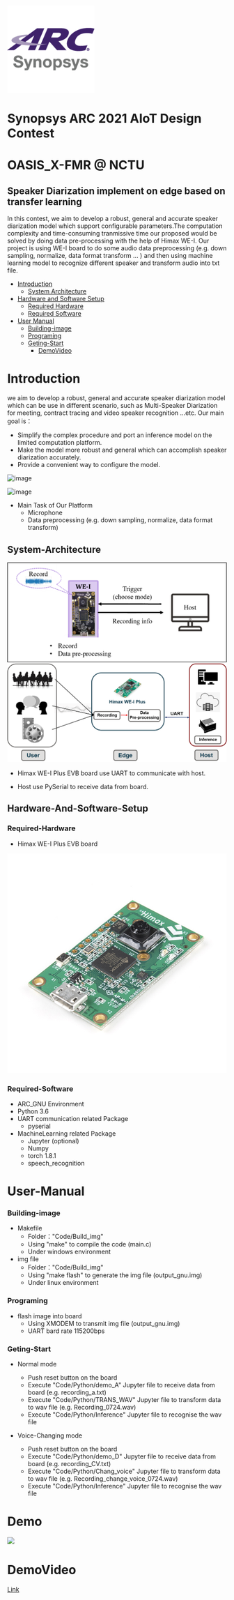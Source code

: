 ![](https://github.com/Shoawen0213/2021_ARC/blob/main/doc/synopsys_arc.png)  
# Synopsys ARC 2021 AIoT Design Contest
# OASIS_X-FMR @ NCTU 
## Speaker Diarization implement on edge based on transfer learning

In this contest, we aim to develop a robust, general and accurate speaker diarization model which support configurable parameters.The computation complexity and time-consuming tranmissive time our proposed would be solved by doing data pre-processing with the help of Himax WE-I. 
Our project is using WE-I board to do some audio data preprocessing (e.g. down sampling, normalize, data format transform ... ) and then using machine learning model to recognize different speaker and transform audio into txt file.

* [Introduction](#Introduction)
	* [System Architecture](#System-Architecture)
* [Hardware and Software Setup](#Hardware-And-Software-Setup)
	* [Required Hardware](#Required-Hardware)
	* [Required Software](#Required-Software)
* [User Manual](#user-manual)
    * [Building-image](#Building-image)
    * [Programing](#Programing)
    * [Geting-Start](#Geting-Start)
         * [DemoVideo](#DemoVideo)

# Introduction
we aim to develop a robust, general and accurate speaker diarization model which can be use in different scenario, such as Multi-Speaker Diarization for meeting, contract tracing and video speaker recognition ...etc.
Our main goal is：
- Simplify the complex procedure and port an inference model on the limited computation platform.
- Make the model more robust and general which can accomplish speaker diarization accurately.
- Provide a convenient way to configure the model.

![image](https://user-images.githubusercontent.com/63163334/126901372-72a0151d-2ca0-45a3-a50d-8056f2e0d988.png)

![image](https://user-images.githubusercontent.com/63163334/126901343-28682ea9-8b5b-4e17-8824-e8098fd529c7.png)


* Main Task of Our Platform
    - Microphone
    - Data preprocessing (e.g. down sampling, normalize, data format transform)

## System-Architecture
![](https://github.com/Shoawen0213/2021_ARC/blob/main/doc/system_ar.png)  
![](https://github.com/Shoawen0213/2021_ARC/blob/main/doc/SAF.png)  
- Himax WE-I Plus EVB board use UART to communicate with host.

- Host use PySerial to receive data from board.

## Hardware-And-Software-Setup
### Required-Hardware
- Himax WE-I Plus EVB board

![](https://github.com/Shoawen0213/2021_ARC/blob/main/doc/17256-Himax_WE-I_Plus_EVB_Endpoint_AI_Development_Board-01.jpg)  

### Required-Software
* ARC_GNU Environment 
* Python 3.6
* UART communication related Package
	* pyserial
* MachineLearning related Package
    * Jupyter (optional)
	* Numpy
	* torch 1.8.1
	* speech_recognition

# User-Manual
### Building-image
* Makefile
	* Folder："Code/Build_img"
	* Using "make" to compile the code (main.c)
	* Under windows environment
* img file
	* Folder："Code/Build_img"
	* Using "make flash" to generate the img file (output_gnu.img)
	* Under linux environment
### Programing
* flash image into board
	* Using XMODEM to transmit img file (output_gnu.img)
	* UART bard rate 115200bps
### Geting-Start
* Normal mode
	* Push reset button on the board
	* Execute "Code/Python/demo_A" Jupyter file to receive data from board       (e.g. recording_a.txt)
	* Execute "Code/Python/TRANS_WAV" Jupyter file to transform data to wav file (e.g. Recording_0724.wav)
	* Execute "Code/Python/Inference" Jupyter file to recognise the wav file 
	
* Voice-Changing mode
	* Push reset button on the board
	* Execute "Code/Python/demo_D" Jupyter file to receive data from board         (e.g. recording_CV.txt)
	* Execute "Code/Python/Chang_voice" Jupyter file to transform data to wav file (e.g. Recording_change_voice_0724.wav)
	* Execute "Code/Python/Inference" Jupyter file to recognise the wav file

# Demo 
![](https://github.com/Shoawen0213/2021_ARC/blob/main/doc/S__56868870.jpg)
# DemoVideo
[Link](https://youtu.be/Y50rdMTMpoo)
	
